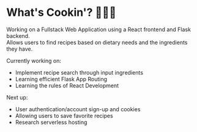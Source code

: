# What's Cookin'? 🧑🏼‍🍳

Working on a Fullstack Web Application using a React frontend and Flask backend. <br>
Allows users to find recipes based on dietary needs and the ingredients they have.

Currently working on:
* Implement recipe search through input ingredients
* Learning efficient Flask App Routing
* Learning the rules of React Development

Next up:
* User authentication/account sign-up and cookies
* Allowing users to save favorite recipes
* Research serverless hosting
